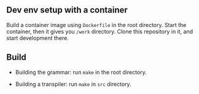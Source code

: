 
## Dev env setup with a container

Build a container image using `Dockerfile` in the root directory. Start the container, then it gives you `/work` directory.
Clone this repository in it, and start development there.

## Build

- Building the grammar: run `make` in the root directory.

- Building a transpiler: run `make` in `src` directory.
